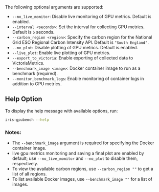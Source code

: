 The following optional arguments are supported:

- `--no_live_monitor`: Disable live monitoring of GPU metrics. Default is enabled.
- `--interval <seconds>`: Set the interval for collecting GPU metrics. Default is `5` seconds.
- `--carbon_region <region>`: Specify the carbon region for the National Grid ESO Regional Carbon Intensity API. Default is `"South England"`.
- `--no_plot`: Disable plotting of GPU metrics. Default is enabled.
- `--live_plot`: Enable live plotting of GPU metrics.
- `--export_to_victoria`: Enable exporting of collected data to VictoriaMetrics.
- `--benchmark_image <image>`: Docker container image to run as a benchmark (required).
- `--monitor_benchmark_logs`: Enable monitoring of container logs in addition to GPU metrics.

## Help Option

To display the help message with available options, run:

```bash
iris-gpubench --help
```

### Notes:
- The `--benchmark_image` argument is required for specifying the Docker container image.
- live gpu metrics monitoring and saving a final plot are enabled by default; use `--no_live_monitor` and `--no_plot` to disable them, respectively.
- To view the available carbon regions, use `--carbon_region ""` to get a list of all regions.
- To list available Docker images, use `--benchmark_image ""` for a list of images.